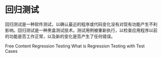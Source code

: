 # 回归测试

回归测试是一种软件测试，以确认最近的程序或代码变化没有对现有功能产生不利影响。回归测试是一种黑盒测试技术。测试用例被重新执行，以检查应用程序以前的功能是否工作正常，以及新的变化是否产生了任何错误。

<ResourceGroupTitle>Free Content</ResourceGroupTitle>
<BadgeLink colorScheme='yellow' badgeText='Read' href='https://www.javatpoint.com/regression-testing'>Regression Testing</BadgeLink>
<BadgeLink colorScheme='yellow' badgeText='Read' href='https://www.guru99.com/regression-testing.html'>What is Regression Testing with Test Cases</BadgeLink>
